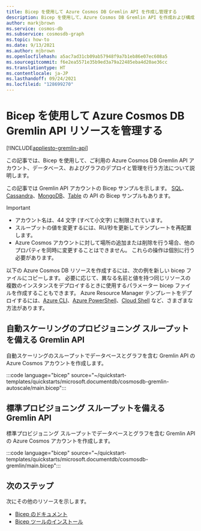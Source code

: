 ```yaml
---
title: Bicep を使用して Azure Cosmos DB Gremlin API を作成し管理する
description: Bicep を使用して、Azure Cosmos DB Gremlin API を作成および構成します。
author: markjbrown
ms.service: cosmos-db
ms.subservice: cosmosdb-graph
ms.topic: how-to
ms.date: 9/13/2021
ms.author: mjbrown
ms.openlocfilehash: a5ac7ad31cb09ab57948f9a7b1eb86e07ec608a5
ms.sourcegitcommit: f6e2ea5571e35b9ed3a79a22485eba4d20ae36cc
ms.translationtype: HT
ms.contentlocale: ja-JP
ms.lasthandoff: 09/24/2021
ms.locfileid: "128699270"
---
```

# <a name="manage-azure-cosmos-db-gremlin-api-resources-using-bicep"></a>Bicep を使用して Azure Cosmos DB Gremlin API リソースを管理する

[!INCLUDE[appliesto-gremlin-api](../includes/appliesto-gremlin-api.md)]

この記事では、Bicep を使用して、ご利用の Azure Cosmos DB Gremlin API アカウント、データベース、およびグラフのデプロイと管理を行う方法について説明します。

この記事では Gremlin API アカウントの Bicep サンプルを示します。 [SQL](../sql/manage-with-bicep.md)、[Cassandra](../cassandra/manage-with-bicep.md)、[MongoDB](../mongodb/manage-with-bicep.md)、[Table](../table/manage-with-bicep.md) の API の Bicep サンプルもあります。

> [!IMPORTANT]
>
> * アカウント名は、44 文字 (すべて小文字) に制限されています。
> * スループットの値を変更するには、RU/秒を更新してテンプレートを再配置します。
> * Azure Cosmos アカウントに対して場所の追加または削除を行う場合、他のプロパティを同時に変更することはできません。 これらの操作は個別に行う必要があります。

以下の Azure Cosmos DB リソースを作成するには、次の例を新しい bicep ファイルにコピーします。 必要に応じて、異なる名前と値を持つ同じリソースの複数のインスタンスをデプロイするときに使用するパラメーター bicep ファイルを作成することもできます。 Azure Resource Manager テンプレートをデプロイするには、[Azure CLI](../../azure-resource-manager/bicep/deploy-cli.md)、[Azure PowerShell](../../azure-resource-manager/bicep/deploy-powershell.md)、[Cloud Shell](../../azure-resource-manager/bicep/deploy-cloud-shell.md) など、さまざまな方法があります。

<a id="create-autoscale"></a>

## <a name="gremlin-api-with-autoscale-provisioned-throughput"></a>自動スケーリングのプロビジョニング スループットを備える Gremlin API

自動スケーリングのスループットでデータベースとグラフを含む Gremlin API の Azure Cosmos アカウントを作成します。

:::code language="bicep" source="~/quickstart-templates/quickstarts/microsoft.documentdb/cosmosdb-gremlin-autoscale/main.bicep":::

<a id="create-manual"></a>

## <a name="gremlin-api-with-standard-provisioned-throughput"></a>標準プロビジョニング スループットを備える Gremlin API

標準プロビジョニング スループットでデータベースとグラフを含む Gremlin API の Azure Cosmos アカウントを作成します。

:::code language="bicep" source="~/quickstart-templates/quickstarts/microsoft.documentdb/cosmosdb-gremlin/main.bicep":::

## <a name="next-steps"></a>次のステップ

次にその他のリソースを示します。

* [Bicep のドキュメント](../../azure-resource-manager/bicep/index.yml)
* [Bicep ツールのインストール](../../azure-resource-manager/bicep/install.md)
